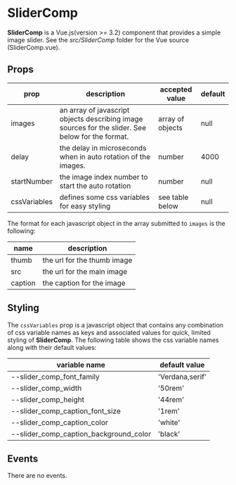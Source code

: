# SliderComp

**SliderComp** is a Vue.js(version >= 3.2) component that provides a simple image slider. See the *src/SliderComp* folder for the Vue source (SliderComp.vue).

## Props

| prop         | description                                                  | accepted value   | default |
| ------------ | ------------------------------------------------------------ | ---------------- | ------- |
| images       | an array of javascript objects describing image sources for the slider.  See below for the format. | array of objects | null    |
| delay        | the delay in microseconds when in auto rotation of the images. | number           | 4000    |
| startNumber  | the image index number to start the auto rotation            | number           | null    |
| cssVariables | defines some css variables for easy styling                  | see table below  | null    |

The format for each javascript object in the array submitted to `images` is the following:

| name    | description                 |
| ------- | --------------------------- |
| thumb   | the url for the thumb image |
| src     | the url for the main image  |
| caption | the caption for the image   |

## Styling

The `cssVariables` prop is a javascript object that contains any combination of css variable names as keys and associated values for quick, limited styling of **SliderComp**. The following table shows the css variable names along with their default values:

| variable name                          | default value   |
| -------------------------------------- | --------------- |
| --slider_comp_font_family              | 'Verdana,serif' |
| --slider_comp_width                    | '50rem'         |
| --slider_comp_height                   | '44rem'         |
| --slider_comp_caption_font_size        | '1rem'          |
| --slider_comp_caption_color            | 'white'         |
| --slider_comp_caption_background_color | 'black'         |

## Events

There are no events.